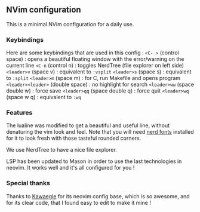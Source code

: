 ## NVim configuration

This is a minimal NVim configuration for a daily use.

### Keybindings

Here are some keybindings that are used in this config :
`<C- >` (control space) : opens a beautiful floating window with the error/warning on the current line
`<C-n` (control n) : toggles NerdTree (file explorer on left side)
`<leader>v` (space v) : equivalent to `:vsplit`
`<leader>s` (space s) : equivalent to `:split`
`<leader>m` (space m) : for C, run Makefile and opens program
`<leader><leader>` (double space) : no highlight for search
`<leader>ww` (space double w) : force save
`<leader>qq` (space double q) : force quit
`<leader>wq` (space w q) : equivalent to `:wq`

### Features

The lualine was modified to get a beautiful and useful line, without denaturing the vim look and feel.
Note that you will need [nerd fonts](https://github.com/ryanoasis/nerd-fonts) installed for it to look fresh with those tasteful rounded corners.

We use NerdTree to have a nice file explorer.

LSP has been updated to Mason in order to use the last technologies in neovim. It works well and it's all configured for you !

### Special thanks

Thanks to [Kawaegle](https://github.com/kawaegle) for its neovim config base, which is so awesome, and for its clear code, that I found easy to edit to make it mine !
